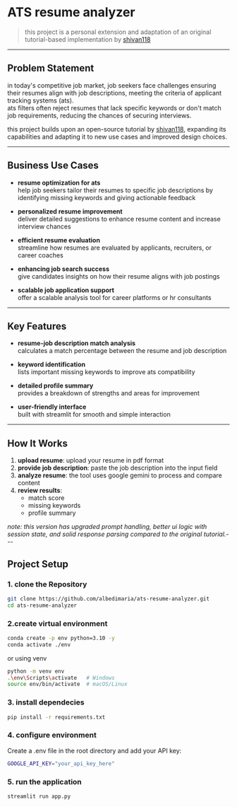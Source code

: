 # ATS resume analyzer

> this project is a personal extension and adaptation of an original tutorial-based implementation by [shivan118](https://github.com/Shivan118/Resume-Analyzer---Smart-ATS-System)

---

## Problem Statement

in today's competitive job market, job seekers face challenges ensuring their resumes align with job descriptions, meeting the criteria of applicant tracking systems (ats).  
ats filters often reject resumes that lack specific keywords or don't match job requirements, reducing the chances of securing interviews.

this project builds upon an open-source tutorial by [shivan118](https://github.com/Shivan118/Resume-Analyzer---Smart-ATS-System), expanding its capabilities and adapting it to new use cases and improved design choices.

---

## Business Use Cases

- **resume optimization for ats**  
  help job seekers tailor their resumes to specific job descriptions by identifying missing keywords and giving actionable feedback

- **personalized resume improvement**  
  deliver detailed suggestions to enhance resume content and increase interview chances

- **efficient resume evaluation**  
  streamline how resumes are evaluated by applicants, recruiters, or career coaches

- **enhancing job search success**  
  give candidates insights on how their resume aligns with job postings

- **scalable job application support**  
  offer a scalable analysis tool for career platforms or hr consultants

---

## Key Features

- **resume-job description match analysis**  
  calculates a match percentage between the resume and job description

- **keyword identification**  
  lists important missing keywords to improve ats compatibility

- **detailed profile summary**  
  provides a breakdown of strengths and areas for improvement

- **user-friendly interface**  
  built with streamlit for smooth and simple interaction

---

## How It Works

1. **upload resume**: upload your resume in pdf format  
2. **provide job description**: paste the job description into the input field  
3. **analyze resume**: the tool uses google gemini to process and compare content  
4. **review results**:
   - match score
   - missing keywords
   - profile summary

*note: this version has upgraded prompt handling, better ui logic with session state, and solid response parsing compared to the original tutorial.*---

## Project Setup

### 1. clone the Repository
```bash
git clone https://github.com/albedimaria/ats-resume-analyzer.git
cd ats-resume-analyzer
```

### 2.create virtual environment
```bash
conda create -p env python=3.10 -y
conda activate ./env
```
or using venv
```bash
python -m venv env
.\env\Scripts\activate   # Windows
source env/bin/activate  # macOS/Linux
```

### 3. install dependecies
```bash
pip install -r requirements.txt
```

### 4. configure environment
Create a .env file in the root directory and add your API key:

```bash
GOOGLE_API_KEY="your_api_key_here"
```

### 5. run the application
```bash
streamlit run app.py
```

